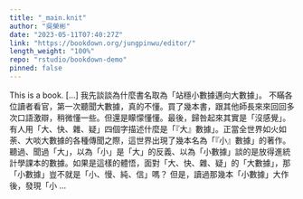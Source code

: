 ```yaml
---
title: "_main.knit"
author: "吳榮彬"
date: "2023-05-11T07:40:27Z"
link: "https://bookdown.org/jungpinwu/editor/"
length_weight: "100%"
repo: "rstudio/bookdown-demo"
pinned: false
---
```


This is a book. [...] 我先談談為什麼書名取為「站穩小數據邁向大數據」。 不瞞各位讀者看官，第一次聽聞大數據，真的不懂。買了幾本書，跟其他師長來來回回多次口語激辯，稍微懂一些。但還是矇懞懂懂。最後，歸咎起來其實是「沒感覺」。 有人用「大、快、雜、疑」四個字描述什麼是「『大』數據」。正當全世界如火如荼、大啖大數據的各種傳聞之際，這世界出現了幾本名為「『小』數據」的著作。 聽過、聞過「大」，以為「小」是「大」的反義、以為「小數據」談的是放得進統計學課本的數據。如果是這樣的體悟，面對「大、快、雜、疑」的「大數據」，那「小數據」豈不就是「小、慢、純、信」嗎？ 但是，讀過那幾本「小數據」大作後，發現「小 ...

